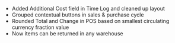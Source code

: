 - Added Additional Cost field in Time Log and cleaned up layout
- Grouped contextual buttons in sales & purchase cycle
- Rounded Total and Change in POS based on smallest circulating currency fraction value
- Now items can be returned in any warehouse
